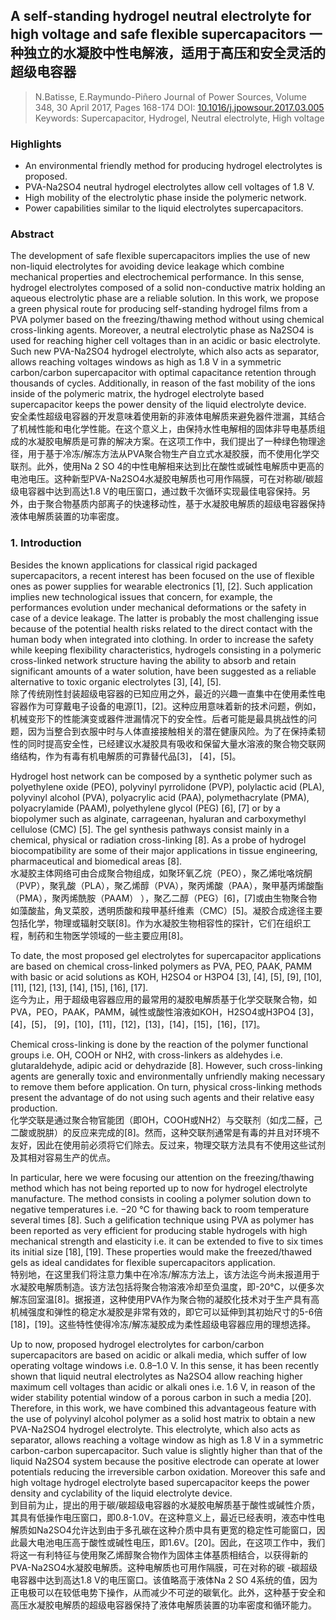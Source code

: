 ## A self-standing hydrogel neutral electrolyte for high voltage and safe flexible supercapacitors 一种独立的水凝胶中性电解液，适用于高压和安全灵活的超级电容器

> N.Batisse, E.Raymundo-Piñero
> Journal of Power Sources, Volume 348, 30 April 2017, Pages 168-174
> DOI: [10.1016/j.jpowsour.2017.03.005](https://doi.org/10.1016/j.jpowsour.2017.03.005)
> Keywords: Supercapacitor, Hydrogel, Neutral electrolyte, High voltage

### Highlights
- An environmental friendly method for producing hydrogel electrolytes is proposed.
- PVA-Na2SO4 neutral hydrogel electrolytes allow cell voltages of 1.8 V.
- High mobility of the electrolytic phase inside the polymeric network.
- Power capabilities similar to the liquid electrolytes supercapacitors.

### Abstract
The development of safe flexible supercapacitors implies the use of new non-liquid electrolytes for avoiding device leakage which combine mechanical properties and electrochemical performance. In this sense, hydrogel electrolytes composed of a solid non-conductive matrix holding an aqueous electrolytic phase are a reliable solution. In this work, we propose a green physical route for producing self-standing hydrogel films from a PVA polymer based on the freezing/thawing method without using chemical cross-linking agents. Moreover, a neutral electrolytic phase as Na2SO4 is used for reaching higher cell voltages than in an acidic or basic electrolyte. Such new PVA-Na2SO4 hydrogel electrolyte, which also acts as separator, allows reaching voltages windows as high as 1.8 V in a symmetric carbon/carbon supercapacitor with optimal capacitance retention through thousands of cycles. Additionally, in reason of the fast mobility of the ions inside of the polymeric matrix, the hydrogel electrolyte based supercapacitor keeps the power density of the liquid electrolyte device.  
安全柔性超级电容器的开发意味着使用新的非液体电解质来避免器件泄漏，其结合了机械性能和电化学性能。在这个意义上，由保持水性电解相的固体非导电基质组成的水凝胶电解质是可靠的解决方案。在这项工作中，我们提出了一种绿色物理途径，用于基于冷冻/解冻方法从PVA聚合物生产自立式水凝胶膜，而不使用化学交联剂。此外，使用Na 2 SO 4的中性电解相来达到比在酸性或碱性电解质中更高的电池电压。这种新型PVA-Na2SO4水凝胶电解质也可用作隔膜，可在对称碳/碳超级电容器中达到高达1.8 V的电压窗口，通过数千次循环实现最佳电容保持。另外，由于聚合物基质内部离子的快速移动性，基于水凝胶电解质的超级电容器保持液体电解质装置的功率密度。

### 1. Introduction
Besides the known applications for classical rigid packaged supercapacitors, a recent interest has been focused on the use of flexible ones as power supplies for wearable electronics [1], [2]. Such application implies new technological issues that concern, for example, the performances evolution under mechanical deformations or the safety in case of a device leakage. The latter is probably the most challenging issue because of the potential health risks related to the direct contact with the human body when integrated into clothing. In order to increase the safety while keeping flexibility characteristics, hydrogels consisting in a polymeric cross-linked network structure having the ability to absorb and retain significant amounts of a water solution, have been suggested as a reliable alternative to toxic organic electrolytes [3], [4], [5].  
除了传统刚性封装超级电容器的已知应用之外，最近的兴趣一直集中在使用柔性电容器作为可穿戴电子设备的电源[1]，[2]。这种应用意味着新的技术问题，例如，机械变形下的性能演变或器件泄漏情况下的安全性。后者可能是最具挑战性的问题，因为当整合到衣服中时与人体直接接触相关的潜在健康风险。为了在保持柔韧性的同时提高安全性，已经建议水凝胶具有吸收和保留大量水溶液的聚合物交联网络结构，作为有毒有机电解质的可靠替代品[3]， [4]，[5]。

Hydrogel host network can be composed by a synthetic polymer such as polyethylene oxide (PEO), polyvinyl pyrrolidone (PVP), polylactic acid (PLA), polyvinyl alcohol (PVA), polyacrylic acid (PAA), polymethacrylate (PMA), polyacrylamide (PAAM), polyethylene glycol (PEG) [6], [7] or by a biopolymer such as alginate, carrageenan, hyaluran and carboxymethyl cellulose (CMC) [5]. The gel synthesis pathways consist mainly in a chemical, physical or radiation cross-linking [8]. As a probe of hydrogel biocompatibility are some of their major applications in tissue engineering, pharmaceutical and biomedical areas [8].  
水凝胶主体网络可由合成聚合物组成，如聚环氧乙烷（PEO），聚乙烯吡咯烷酮（PVP），聚乳酸（PLA），聚乙烯醇（PVA），聚丙烯酸（PAA），聚甲基丙烯酸酯（PMA），聚丙烯酰胺（PAAM） ），聚乙二醇（PEG）[6]，[7]或由生物聚合物如藻酸盐，角叉菜胶，透明质酸和羧甲基纤维素（CMC）[5]。凝胶合成途径主要包括化学，物理或辐射交联[8]。作为水凝胶生物相容性的探针，它们在组织工程，制药和生物医学领域的一些主要应用[8]。

To date, the most proposed gel electrolytes for supercapacitor applications are based on chemical cross-linked polymers as PVA, PEO, PAAK, PAMM with basic or acid solutions as KOH, H2SO4 or H3PO4 [3], [4], [5], [9], [10], [11], [12], [13], [14], [15], [16], [17].  
迄今为止，用于超级电容器应用的最常用的凝胶电解质基于化学交联聚合物，如PVA，PEO，PAAK，PAMM，碱性或酸性溶液如KOH，H2SO4或H3PO4 [3]，[4]，[5]， [9]，[10]，[11]，[12]，[13]，[14]，[15]，[16]，[17]。

Chemical cross-linking is done by the reaction of the polymer functional groups i.e. OH, COOH or NH2, with cross-linkers as aldehydes i.e. glutaraldehyde, adipic acid or dehydrazide [8]. However, such cross-linking agents are generally toxic and environmentally unfriendly making necessary to remove them before application. On turn, physical cross-linking methods present the advantage of do not using such agents and their relative easy production.  
化学交联是通过聚合物官能团（即OH，COOH或NH2）与交联剂（如戊二醛，己二酸或脱肼）的反应来完成的[8]。然而，这种交联剂通常是有毒的并且对环境不友好，因此在使用前必须将它们除去。反过来，物理交联方法具有不使用这些试剂及其相对容易生产的优点。

In particular, here we were focusing our attention on the freezing/thawing method which has not being reported up to now for hydrogel electrolyte manufacture. The method consists in cooling a polymer solution down to negative temperatures i.e. −20 °C for thawing back to room temperature several times [8]. Such a gelification technique using PVA as polymer has been reported as very efficient for producing stable hydrogels with high mechanical strength and elasticity i.e. it can be extended to five to six times its initial size [18], [19]. These properties would make the freezed/thawed gels as ideal candidates for flexible supercapacitors application.  
特别地，在这里我们将注意力集中在冷冻/解冻方法上，该方法迄今尚未报道用于水凝胶电解质制造。该方法包括将聚合物溶液冷却至负温度，即-20℃，以便多次解冻回室温[8]。据报道，这种使用PVA作为聚合物的凝胶化技术对于生产具有高机械强度和弹性的稳定水凝胶是非常有效的，即它可以延伸到其初始尺寸的5-6倍[18]，[19]。这些特性使得冷冻/解冻凝胶成为柔性超级电容器应用的理想选择。

Up to now, proposed hydrogel electrolytes for carbon/carbon supercapacitors are based on acidic or alkali media, which suffer of low operating voltage windows i.e. 0.8–1.0 V. In this sense, it has been recently shown that liquid neutral electrolytes as Na2SO4 allow reaching higher maximum cell voltages than acidic or alkali ones i.e. 1.6 V, in reason of the wider stability potential window of a porous carbon in such a media [20]. Therefore, in this work, we have combined this advantageous feature with the use of polyvinyl alcohol polymer as a solid host matrix to obtain a new PVA-Na2SO4 hydrogel electrolyte. This electrolyte, which also acts as separator, allows reaching a voltage window as high as 1.8 V in a symmetric carbon-carbon supercapacitor. Such value is slightly higher than that of the liquid Na2SO4 system because the positive electrode can operate at lower potentials reducing the irreversible carbon oxidation. Moreover this safe and high voltage hydrogel electrolyte based supercapacitor keeps the power density and cyclability of the liquid electrolyte device.  
到目前为止，提出的用于碳/碳超级电容器的水凝胶电解质基于酸性或碱性介质，其具有低操作电压窗口，即0.8-1.0V。在这种意义上，最近已经表明，液态中性电解质如Na2SO4允许达到由于多孔碳在这种介质中具有更宽的稳定性可能窗口，因此最大电池电压高于酸性或碱性电压，即1.6V。[20]。因此，在这项工作中，我们将这一有利特征与使用聚乙烯醇聚合物作为固体主体基质相结合，以获得新的PVA-Na2SO4水凝胶电解质。这种电解质也可用作隔膜，可在对称的碳 -碳超级电容器中达到高达1.8 V的电压窗口。该值略高于液体Na 2 SO 4系统的值，因为正电极可以在较低电势下操作，从而减少不可逆的碳氧化。此外，这种基于安全和高压水凝胶电解质的超级电容器保持了液体电解质装置的功率密度和循环能力。